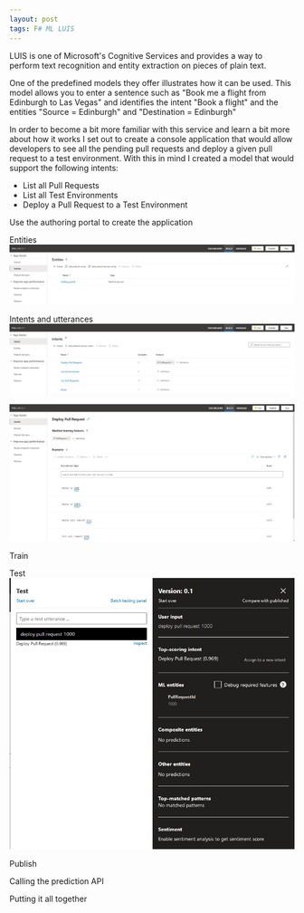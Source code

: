 ```yaml
---
layout: post
tags: F# ML LUIS
---
```


LUIS is one of Microsoft's Cognitive Services and provides a way to perform text recognition and entity extraction on pieces of plain text.

One of the predefined models they offer illustrates how it can be used. This model allows you to enter a sentence such as "Book me a flight from Edinburgh to Las Vegas" and identifies the intent "Book a flight" and the entities "Source = Edinburgh" and "Destination = Edinburgh"

In order to become a bit more familiar with this service and learn a bit more about how it works I set out to create a console application that would allow developers to see all the pending pull requests and deploy a given pull request to a test environment.
With this in mind I created a model that would support the following intents:
 - List all Pull Requests
 - List all Test Environments
 - Deploy a Pull Request to a Test Environment


Use the authoring portal to create the application

Entities
![Entity Designer](/assets/images/posts/2020-08-11/luis-entities.jpg)

Intents and utterances
![Intent Designer](/assets/images/posts/2020-08-11/luis-intents.jpg)

![Intent Utterance Designer](/assets/images/posts/2020-08-11/luis-utterances.jpg)

Train

Test
![Test Tool](/assets/images/posts/2020-08-11/luis-test.jpg)

Publish

Calling the prediction API

Putting it all together